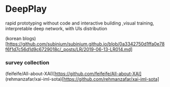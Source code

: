 # DeepPlay
rapid prototyping without code and interactive building ,visual training, interpretable deep network, with UIs distribution


(korean blogs)[https://github.com/subinium/subinium.github.io/blob/0a3342750d1ffa0e78f6f1d7c56d1d9c6729018c/_posts/LR/2019-06-13-LR014.md]

### survey collection
(feifeife/All-about-XAI)[https://github.com/feifeife/All-about-XAI]
(rehmanzafar/xai-iml-sota)[https://github.com/rehmanzafar/xai-iml-sota]
